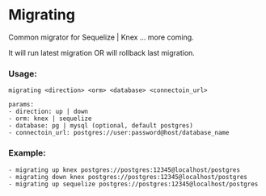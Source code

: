 # Migrating
Common migrator for Sequelize | Knex ... more coming.

It will run latest migration OR will rollback last migration.

### Usage:
```
migrating <direction> <orm> <database> <connectoin_url>

params:
- direction: up | down
- orm: knex | sequelize
- database: pg | mysql (optional, default postgres)
- connectoin_url: postgres://user:password@host/database_name
```
### Example:
```
- migrating up knex postgres://postgres:12345@localhost/postgres
- migrating down knex postgres://postgres:12345@localhost/postgres
- migrating up sequelize postgres://postgres:12345@localhost/postgres
```
